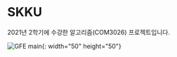 # SKKU

2021년 2학기에 수강한 알고리즘(COM3026) 프로젝트입니다.

![GFE main](https://github.com/chainsfield/SKKU/assets/50831615/8552d99f-8616-4a2b-a861-91c5b53e487c){: width="50" height="50"}
